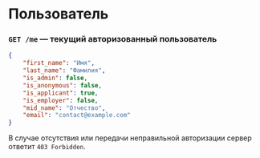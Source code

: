 # Пользователь

### `GET /me` — текущий авторизованный пользователь

```json
{
    "first_name": "Имя",
    "last_name": "Фамилия",
    "is_admin": false,
    "is_anonymous": false,
    "is_applicant": true,
    "is_employer": false,
    "mid_name": "Отчество",
    "email": "contact@example.com"
}
```

В случае отсутствия или передачи неправильной авторизации сервер ответит `403 Forbidden`.
